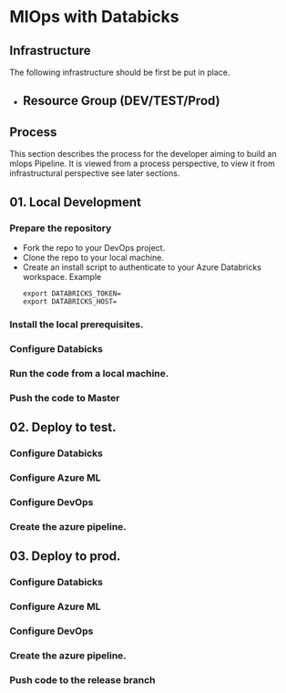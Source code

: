 # MlOps with Databicks

## Infrastructure 
The following infrastructure should be first be put in place. 
- Resource Group (DEV/TEST/Prod)
  - 


## Process

This section describes the process for the developer aiming to build an mlops
Pipeline. It is viewed from a process perspective, to view it from
infrastructural perspective see later sections.

## 01. Local Development

### Prepare the repository

- Fork the repo to your DevOps project. 
- Clone the repo to your local machine. 
- Create an install script to authenticate to your Azure Databricks workspace. 
  Example
  ````{bash}
  export DATABRICKS_TOKEN= 
  export DATABRICKS_HOST= 
  `````

### Install the local prerequisites. 

### Configure Databicks 

### Run the code from a local machine. 


### Push the code to Master





## 02. Deploy to test.

### Configure Databicks 

### Configure Azure ML 

### Configure DevOps 

### Create the azure pipeline.


## 03. Deploy to prod.

### Configure Databicks 

### Configure Azure ML 

### Configure DevOps 

### Create the azure pipeline.

### Push code to the release branch

